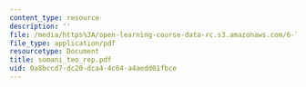 ```yaml
---
content_type: resource
description: ''
file: /media/https%3A/open-learning-course-data-rc.s3.amazonaws.com/6-780-semiconductor-manufacturing-spring-2003/0a8bccd7dc20dca44c64a4aedd01fbce_somani_teo_rep.pdf
file_type: application/pdf
resourcetype: Document
title: somani_teo_rep.pdf
uid: 0a8bccd7-dc20-dca4-4c64-a4aedd01fbce
---
```

